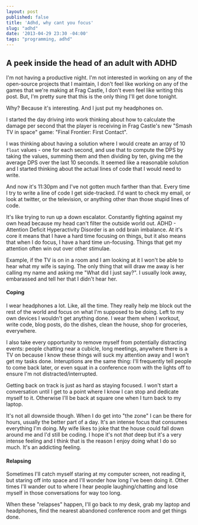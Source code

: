 ```yaml
---
layout: post
published: false
title: 'Adhd, why cant you focus'
slug: "adhd"
date: '2013-04-29 23:30 -04:00'
tags: "programming, adhd"
---
```

## A peek inside the head of an adult with ADHD

I'm not having a productive night. I'm not interested in working on any of the open-source projects that I maintain, I don't feel like working on any of the games that we're making at Frag Castle, I don't even feel like writing this post. But, I'm pretty sure that this is the only thing I'll get done tonight.

Why? Because it's interesting. And I just put my headphones on.

I started the day driving into work thinking about how to calculate the damage per second that the player is receiving in Frag Castle's new "Smash TV in space" game: "Final Frontier: First Contact".

I was thinking about having a solution where I would create an array of 10 `float` values - one for each second, and use that to compute the DPS by taking the values, summing them and then dividing by ten, giving me the average DPS over the last 10 seconds. It seemed like a reasonable solution and I started thinking about the actual lines of code that I would need to write.

And now it's 11:30pm and I've not gotten much farther than that. Every time I try to write a line of code I get side-tracked. I'd want to check my email, or look at twitter, or the television, or anything other than those stupid lines of code.

It's like trying to run up a down escalator. Constantly fighting against my own head because my head can't filter the outside world out. ADHD - Attention Deficit Hyperactivity Disorder is an odd brain imbalance. At it's core it means that I have a hard time focusing on things, but it also means that when I do focus, I have a hard time un-focusing. Things that get my attention often win out over other stimulae.

Example, if the TV is on in a room and I am looking at it I won't be able to hear what my wife is saying. The only thing that will draw me away is her calling my name and asking me "What did I just say?". I usually look away, embarassed and tell her that I didn't hear her.

#### Coping

I wear headphones a lot. Like, all the time. They really help me block out the rest of the world and focus on what I'm supposed to be doing. Left to my own devices I wouldn't get anything done. I wear them when I workout, write code, blog posts, do the dishes, clean the house, shop for groceries, everywhere.

I also take every opportunity to remove myself from potentially distracting events: people chatting near a cubicle, long meetings, anywhere there is a TV on because I know these things will suck my attention away and I won't get my tasks done. Interuptions are the same thing: I'll frequently tell people to come back later, or even squat in a conference room with the lights off to ensure I'm not distracted/interrupted.

Getting back on track is just as hard as staying focused. I won't start a conversation until I get to a point where I know I can stop and dedicate myself to it. Otherwise I'll be back at square one when I turn back to my laptop.

It's not all downside though. When I do get into "the zone" I can be there for hours, usually the better part of a day. It's an intense focus that consumes everything I'm doing. My wife likes to joke that the house could fall down around me and I'd still be coding. I hope it's not _that_ deep but it's a very intense feeling and I think that is the reason I enjoy doing what I do so much. It's an addicting feeling.

#### Relapsing

Sometimes I'll catch myself staring at my computer screen, not reading it, but staring off into space and I'll wonder how long I've been doing it. Other times I'll wander out to where I hear people laughing/chatting and lose myself in those conversations for way too long.

When these "relapses" happen, I'll go back to my desk, grab my laptop and headphones, find the nearest abandoned conference room and get things done.
